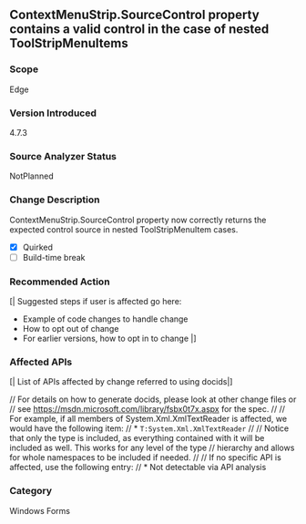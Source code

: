 ## ContextMenuStrip.SourceControl property contains a valid control in the case of nested ToolStripMenuItems

### Scope
Edge

### Version Introduced
4.7.3

### Source Analyzer Status
NotPlanned

### Change Description
ContextMenuStrip.SourceControl property now correctly returns the expected control source in nested ToolStripMenuItem cases.

- [X] Quirked
- [ ] Build-time break

### Recommended Action
[|
  Suggested steps if user is affected go here:

  - Example of code changes to handle change
  - How to opt out of change
  - For earlier versions, how to opt in to change
|]

### Affected APIs
[| List of APIs affected by change referred to using docids|]

// For details on how to generate docids, please look at other change files or
// see https://msdn.microsoft.com/library/fsbx0t7x.aspx for the spec.
//
// For example, if all members of System.Xml.XmlTextReader is affected, we would have the following item:
// * `T:System.Xml.XmlTextReader`
//
// Notice that only the type is included, as everything contained with it will be included as well. This works for any level of the type
// hierarchy and allows for whole namespaces to be included if needed.
//
// If no specific API is affected, use the following entry:
//  * Not detectable via API analysis

### Category
Windows Forms


<!--
    ### 460662 
    https://devdiv.visualstudio.com/0bdbc590-a062-4c3f-b0f6-9383f67865ee/_workitems/edit/460662
-->


